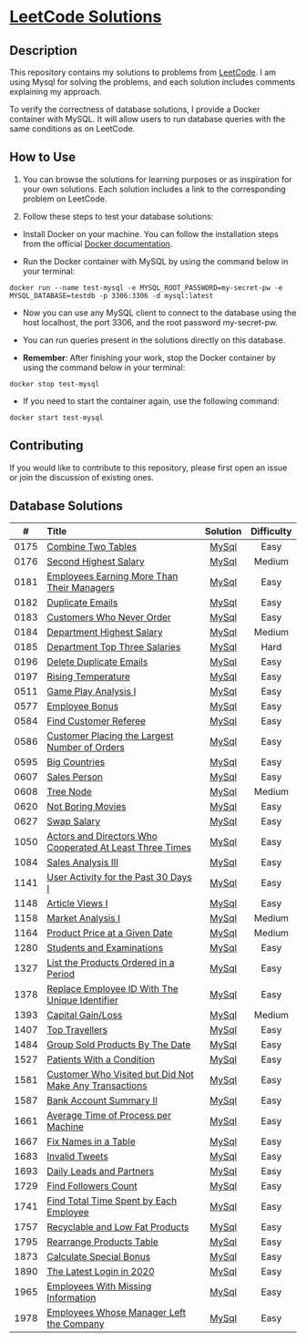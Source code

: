 # [LeetCode Solutions](https://github.com/sdimon13/leetCode)

## Description

This repository contains my solutions to problems from [LeetCode](https://leetcode.com/). I am using Mysql for solving
the
problems, and each solution includes comments explaining my approach.

To verify the correctness of database solutions, I provide a Docker container with MySQL. It will allow users to run
database queries with the same conditions as on LeetCode.

## How to Use

1. You can browse the solutions for learning purposes or as inspiration for your own solutions. Each solution includes a
   link to the corresponding problem on LeetCode.

2. Follow these steps to test your database solutions:

- Install Docker on your machine. You can follow the installation steps from the
  official [Docker documentation](https://docs.docker.com/get-docker/).

- Run the Docker container with MySQL by using the command below in your terminal:

`docker run --name test-mysql -e MYSQL_ROOT_PASSWORD=my-secret-pw -e MYSQL_DATABASE=testdb -p 3306:3306 -d mysql:latest`

- Now you can use any MySQL client to connect to the database using the host localhost, the port 3306, and the root
  password my-secret-pw.

- You can run queries present in the solutions directly on this database.

- **Remember**: After finishing your work, stop the Docker container by using the command below in your terminal:

`docker stop test-mysql`

- If you need to start the container again, use the following command:

`docker start test-mysql`

## Contributing

If you would like to contribute to this repository, please first open an issue or join the discussion of existing ones.

## Database Solutions

|  #   | Title                                                                                                                                               |                             Solution                              | Difficulty |
|:----:|:----------------------------------------------------------------------------------------------------------------------------------------------------|:-----------------------------------------------------------------:|:----------:|
| 0175 | [Combine Two Tables](https://leetcode.com/problems/combine-two-tables/)                                                                             |                    [MySql](combine-two-tables)                    |    Easy    |
| 0176 | [Second Highest Salary](https://leetcode.com/problems/second-highest-salary/)                                                                       |                  [MySql](second-highest-salary)                   |   Medium   |
| 0181 | [Employees Earning More Than Their Managers](https://leetcode.com/problems/employees-earning-more-than-their-managers/)                             |        [MySql](employees-earning-more-than-their-managers)        |    Easy    |
| 0182 | [Duplicate Emails](https://leetcode.com/problems/duplicate-emails/)                                                                                 |                     [MySql](duplicate-emails)                     |    Easy    |
| 0183 | [Customers Who Never Order](https://leetcode.com/problems/customers-who-never-order/)                                                               |                [MySql](customers-who-never-order)                 |    Easy    |
| 0184 | [Department Highest Salary](https://leetcode.com/problems/department-highest-salary/)                                                               |                [MySql](department-highest-salary)                 |   Medium   |
| 0185 | [Department Top Three Salaries](https://leetcode.com/problems/department-top-three-salaries/)                                                       |              [MySql](department-top-three-salaries)               |    Hard    |
| 0196 | [Delete Duplicate Emails](https://leetcode.com/problems/delete-duplicate-emails/)                                                                   |                 [MySql](delete-duplicate-emails)                  |    Easy    |
| 0197 | [Rising Temperature](https://leetcode.com/problems/rising-temperature/)                                                                             |                    [MySql](rising-temperature)                    |    Easy    |
| 0511 | [Game Play Analysis I](https://leetcode.com/problems/game-play-analysis-i/)                                                                         |                   [MySql](game-play-analysis-i)                   |    Easy    |
| 0577 | [Employee Bonus](https://leetcode.com/problems/employee-bonus/)                                                                                     |                      [MySql](employee-bonus)                      |    Easy    |
| 0584 | [Find Customer Referee](https://leetcode.com/problems/find-customer-referee/)                                                                       |                  [MySql](find-customer-referee)                   |    Easy    |
| 0586 | [Customer Placing the Largest Number of Orders](https://leetcode.com/problems/customer-placing-the-largest-number-of-orders/)                       |      [MySql](customer-placing-the-largest-number-of-orders)       |    Easy    |
| 0595 | [Big Countries](https://leetcode.com/problems/big-countries/)                                                                                       |                      [MySql](big-countries)                       |    Easy    |
| 0607 | [Sales Person](https://leetcode.com/problems/sales-person/)                                                                                         |                       [MySql](sales-person)                       |    Easy    |
| 0608 | [Tree Node](https://leetcode.com/problems/tree-node/)                                                                                               |                        [MySql](tree-node)                         |   Medium   |
| 0620 | [Not Boring Movies](https://leetcode.com/problems/not-boring-movies/)                                                                               |                    [MySql](not-boring-movies)                     |    Easy    |
| 0627 | [Swap Salary](https://leetcode.com/problems/swap-salary/)                                                                                           |                       [MySql](swap-salary)                        |    Easy    |
| 1050 | [Actors and Directors Who Cooperated At Least Three Times](https://leetcode.com/problems/actors-and-directors-who-cooperated-at-least-three-times/) | [MySql](actors-and-directors-who-cooperated-at-least-three-times) |    Easy    |
| 1084 | [Sales Analysis III](https://leetcode.com/problems/sales-analysis-iii/)                                                                             |                    [MySql](sales-analysis-iii)                    |    Easy    |
| 1141 | [User Activity for the Past 30 Days I](https://leetcode.com/problems/user-activity-for-the-past-30-days-i/)                                         |           [MySql](user-activity-for-the-past-30-days-i)           |    Easy    |
| 1148 | [Article Views I](https://leetcode.com/problems/article-views-i/)                                                                                   |                     [MySql](article-views-i)                      |    Easy    |
| 1158 | [Market Analysis I](https://leetcode.com/problems/market-analysis-i/)                                                                               |                    [MySql](market-analysis-i)                     |   Medium   |
| 1164 | [Product Price at a Given Date](https://leetcode.com/problems/product-price-at-a-given-date/)                                                       |              [MySql](product-price-at-a-given-date)               |   Medium   |
| 1280 | [Students and Examinations](https://leetcode.com/problems/students-and-examinations/)                                                               |                [MySql](students-and-examinations)                 |    Easy    |
| 1327 | [List the Products Ordered in a Period](https://leetcode.com/problems/list-the-products-ordered-in-a-period/)                                       |          [MySql](list-the-products-ordered-in-a-period)           |    Easy    |
| 1378 | [Replace Employee ID With The Unique Identifier](https://leetcode.com/problems/replace-employee-id-with-the-unique-identifier/)                     |      [MySql](replace-employee-id-with-the-unique-identifier)      |    Easy    |
| 1393 | [Capital Gain/Loss](https://leetcode.com/problems/capital-gainloss/)                                                                                |                     [MySql](capital-gainloss)                     |   Medium   |
| 1407 | [Top Travellers](https://leetcode.com/problems/top-travellers/)                                                                                     |                      [MySql](top-travellers)                      |    Easy    |
| 1484 | [Group Sold Products By The Date](https://leetcode.com/problems/group-sold-products-by-the-date/)                                                   |             [MySql](group-sold-products-by-the-date)              |    Easy    |
| 1527 | [Patients With a Condition](https://leetcode.com/problems/patients-with-a-condition/)                                                               |                [MySql](patients-with-a-condition)                 |    Easy    |
| 1581 | [Customer Who Visited but Did Not Make Any Transactions](https://leetcode.com/problems/customer-who-visited-but-did-not-make-any-transactions/)     |  [MySql](customer-who-visited-but-did-not-make-any-transactions)  |    Easy    |
| 1587 | [Bank Account Summary II](https://leetcode.com/problems/bank-account-summary-ii/)                                                                   |                 [MySql](bank-account-summary-ii)                  |    Easy    |
| 1661 | [Average Time of Process per Machine](https://leetcode.com/problems/average-time-of-process-per-machine/)                                           |           [MySql](average-time-of-process-per-machine)            |    Easy    |
| 1667 | [Fix Names in a Table](https://leetcode.com/problems/fix-names-in-a-table/)                                                                         |                   [MySql](fix-names-in-a-table)                   |    Easy    |
| 1683 | [Invalid Tweets](https://leetcode.com/problems/invalid-tweets/)                                                                                     |                      [MySql](invalid-tweets)                      |    Easy    |
| 1693 | [Daily Leads and Partners](https://leetcode.com/problems/daily-leads-and-partners/)                                                                 |                 [MySql](daily-leads-and-partners)                 |    Easy    |
| 1729 | [Find Followers Count](https://leetcode.com/problems/find-followers-count/)                                                                         |                   [MySql](find-followers-count)                   |    Easy    |
| 1741 | [Find Total Time Spent by Each Employee](https://leetcode.com/problems/find-total-time-spent-by-each-employee/)                                     |          [MySql](find-total-time-spent-by-each-employee)          |    Easy    |
| 1757 | [Recyclable and Low Fat Products](https://leetcode.com/problems/recyclable-and-low-fat-products/)                                                   |             [MySql](recyclable-and-low-fat-products)              |    Easy    |
| 1795 | [Rearrange Products Table](https://leetcode.com/problems/rearrange-products-table/)                                                                 |                 [MySql](rearrange-products-table)                 |    Easy    |
| 1873 | [Calculate Special Bonus](https://leetcode.com/problems/calculate-special-bonus/)                                                                   |                 [MySql](calculate-special-bonus)                  |    Easy    |
| 1890 | [The Latest Login in 2020](https://leetcode.com/problems/the-latest-login-in-2020/)                                                                 |                 [MySql](the-latest-login-in-2020)                 |    Easy    |
| 1965 | [Employees With Missing Information](https://leetcode.com/problems/employees-with-missing-information/)                                             |            [MySql](employees-with-missing-information)            |    Easy    |
| 1978 | [Employees Whose Manager Left the Company](https://leetcode.com/problems/employees-whose-manager-left-the-company/)                                 |         [MySql](employees-whose-manager-left-the-company)         |    Easy    |
